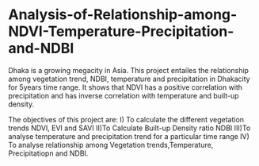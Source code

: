# Analysis-of-Relationship-among-NDVI-Temperature-Precipitation-and-NDBI
Dhaka is a growing megacity in Asia. This project entailes the relationship among vegetation trend, NDBI, temperature and precipitation in Dhakacity for 5years time range. It shows that NDVI has a positive correlation  with precipitation and has inverse correlation with temperature and built-up density. 

The objectives of this project are:
I) To calculate the different vegetation trends NDVI, EVI and SAVI
II)To Calculate Built-up Density ratio NDBI
III)To analyse temperature and precipitation trend for a particular time range
IV) To analyse relationship among Vegetation trends,Temperature, Precipitatiopn and NDBI.  



